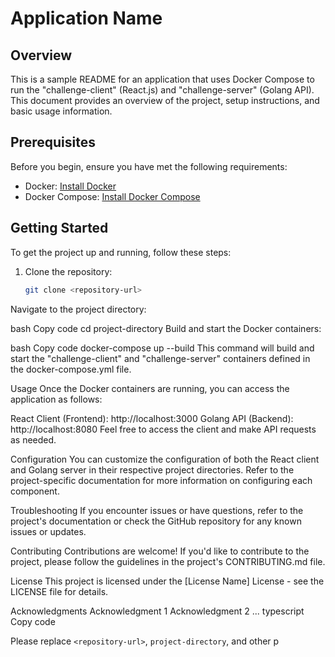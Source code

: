 # Application Name

## Overview

This is a sample README for an application that uses Docker Compose to run the "challenge-client" (React.js) and "challenge-server" (Golang API). This document provides an overview of the project, setup instructions, and basic usage information.

## Prerequisites

Before you begin, ensure you have met the following requirements:

- Docker: [Install Docker](https://docs.docker.com/get-docker/)
- Docker Compose: [Install Docker Compose](https://docs.docker.com/compose/install/)

## Getting Started

To get the project up and running, follow these steps:

1. Clone the repository:

   ```bash
   git clone <repository-url>
Navigate to the project directory:

bash
Copy code
cd project-directory
Build and start the Docker containers:

bash
Copy code
docker-compose up --build
This command will build and start the "challenge-client" and "challenge-server" containers defined in the docker-compose.yml file.

Usage
Once the Docker containers are running, you can access the application as follows:

React Client (Frontend): http://localhost:3000
Golang API (Backend): http://localhost:8080
Feel free to access the client and make API requests as needed.

Configuration
You can customize the configuration of both the React client and Golang server in their respective project directories. Refer to the project-specific documentation for more information on configuring each component.

Troubleshooting
If you encounter issues or have questions, refer to the project's documentation or check the GitHub repository for any known issues or updates.

Contributing
Contributions are welcome! If you'd like to contribute to the project, please follow the guidelines in the project's CONTRIBUTING.md file.

License
This project is licensed under the [License Name] License - see the LICENSE file for details.

Acknowledgments
Acknowledgment 1
Acknowledgment 2
...
typescript
Copy code

Please replace `<repository-url>`, `project-directory`, and other p
